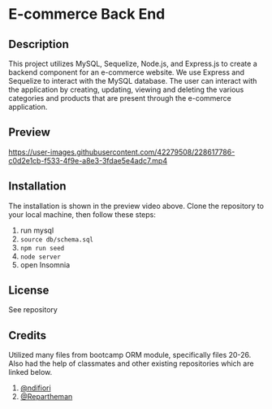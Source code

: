 # E-commerce Back End

## Description
This project utilizes MySQL, Sequelize, Node.js, and Express.js to create a backend component for an e-commerce website. We use Express and Sequelize to interact with the MySQL database. The user can interact with the application by creating, updating, viewing and deleting the various categories and products that are present through the e-commerce application. 

## Preview 

https://user-images.githubusercontent.com/42279508/228617786-c0d2e1cb-f533-4f9e-a8e3-3fdae5e4adc7.mp4

## Installation 
The installation is shown in the preview video above. Clone the repository to your local machine, then follow these steps:  

1. run mysql  
2. `source db/schema.sql`  
2. `npm run seed`  
3. `node server`  
4. open Insomnia

## License
See repository

## Credits
Utilized many files from bootcamp ORM module, specifically files 20-26. Also had the help of classmates and other existing repositories which are linked below.  
1. [@ndifiori](https://github.com/ndifiori/ORM-E-Commerce-Backend-)  
2. [@Repartheman](https://github.com/Reptartheman/E-Commerce-Back-End)  
